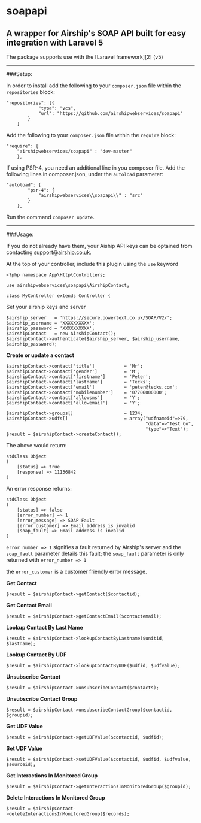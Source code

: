# soapapi
A wrapper for Airship's SOAP API built for easy integration with Laravel 5
---

The package supports use with the [Laravel framework][2] (v5) 

----
###Setup:

In order to install add the following to your `composer.json` file within the `repositories` block:

```
"repositories": [{
            "type": "vcs",
            "url": "https://github.com/airshipwebservices/soapapi"
        }
    ]
```

Add the following to your `composer.json` file within the `require` block:

```
"require": {
    "airshipwebservices/soapapi" : "dev-master"
	},
```

If using PSR-4, you need an additional line in you composer file. Add the following lines in composer.json, under the `autoload` parameter:

```
"autoload": {
		"psr-4": {
			"airshipwebservices\\soapapi\\" : "src"
		}
	},
```

Run the command `composer update`.

----

###Usage:

If you do not already have them, your Aiship API keys can be optained from contacting support@airship.co.uk.

At the top of your controller, include this plugin using the `use` keyword

```
<?php namespace App\Http\Controllers;

use airshipwebservices\soapapi\AirshipContact;

class MyController extends Controller {
```

Set your airship keys and server

```
$airship_server   = 'https://secure.powertext.co.uk/SOAP/V2/';
$airship_username = 'XXXXXXXXXX';
$airship_password = 'XXXXXXXXXX';
$airshipContact   = new AirshipContact();
$airshipContact->authenticate($airship_server, $airship_username, $airship_password);
```

**Create or update a contact**

```
$airshipContact->contact['title']           = 'Mr';
$airshipContact->contact['gender']          = 'M';
$airshipContact->contact['firstname']       = 'Peter';
$airshipContact->contact['lastname']        = 'Tecks';
$airshipContact->contact['email']           = 'peter@tecks.com';
$airshipContact->contact['mobilenumber']    = '07706000000';
$airshipContact->contact['allowsms']        = 'Y';
$airshipContact->contact['allowemail']      = 'Y';

$airshipContact->groups[]                   = 1234;
$airshipContact->udfs[]                     = array("udfnameid"=>79, 
                                                    "data"=>"Test Co", 
                                                    "type"=>"Text");
$result = $airshipContact->createContact();
```

The above would return:

```
stdClass Object
(
    [status] => true
    [response] => 11136842
)
```

An error response returns:

```
stdClass Object
(
    [status] => false
    [error_number] => 1
    [error_message] => SOAP Fault
    [error_customer] => Email address is invalid
    [soap_fault] => Email address is invalid
)
```

`error_number => 1` signifies a fault returned by Airship's server and the `soap_fault` parameter details this fault; the `soap_fault` parameter is only returned with `error_number => 1`

the `error_customer` is a customer friendly error message. 

**Get Contact**

```
$result = $airshipContact->getContact($contactid);
```

**Get Contact Email**

```
$result = $airshipContact->getContactEmail($contactemail);
```

**Lookup Contact By Last Name**

```
$result = $airshipContact->lookupContactByLastname($unitid, $lastname);
```

**Lookup Contact By UDF**

```
$result = $airshipContact->lookupContactByUDF($udfid, $udfvalue);
```

**Unsubscribe Contact**

```
$result = $airshipContact->unsubscribeContact($contacts);
```

**Unsubscribe Contact Group**

```
$result = $airshipContact->unsubscribeContactGroup($contactid, $groupid);
```

**Get UDF Value**

```
$result = $airshipContact->getUDFValue($contactid, $udfid);
```

**Set UDF Value**

```
$result = $airshipContact->setUDFValue($contactid, $udfid, $udfvalue, $sourceid);
```

**Get Interactions In Monitored Group**

```
$result = $airshipContact->getInteractionsInMonitoredGroup($groupid);
```


**Delete Interactions In Monitored Group**

```
$result = $airshipContact->deleteInteractionsInMonitoredGroup($records);
```
